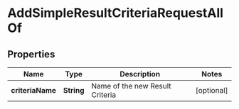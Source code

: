 

# AddSimpleResultCriteriaRequestAllOf


## Properties

| Name | Type | Description | Notes |
|------------ | ------------- | ------------- | -------------|
|**criteriaName** | **String** | Name of the new Result Criteria |  [optional] |



